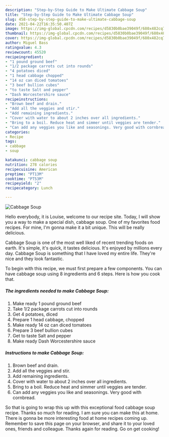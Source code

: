 ```yaml
---
description: "Step-by-Step Guide to Make Ultimate Cabbage Soup"
title: "Step-by-Step Guide to Make Ultimate Cabbage Soup"
slug: 458-step-by-step-guide-to-make-ultimate-cabbage-soup
date: 2021-04-22T16:35:50.407Z
image: https://img-global.cpcdn.com/recipes/d5830b0bae39049f/680x482cq70/cabbage-soup-recipe-main-photo.jpg
thumbnail: https://img-global.cpcdn.com/recipes/d5830b0bae39049f/680x482cq70/cabbage-soup-recipe-main-photo.jpg
cover: https://img-global.cpcdn.com/recipes/d5830b0bae39049f/680x482cq70/cabbage-soup-recipe-main-photo.jpg
author: Miguel Bass
ratingvalue: 4.3
reviewcount: 45520
recipeingredient:
- "1 pound ground beef"
- "1/2 package carrots cut into rounds"
- "4 potatoes diced"
- "1 head cabbage chopped"
- "14 oz can diced tomatoes"
- "3 beef bullion cubes"
- "to taste Salt and pepper"
- "Dash Worcestershire sauce"
recipeinstructions:
- "Brown beef and drain."
- "Add all the veggies and stir."
- "Add remaining ingredients."
- "Cover with water to about 2 inches over all ingredients."
- "Bring to a boil. Reduce heat and simmer until veggies are tender."
- "Can add any veggies you like and seasonings. Very good with cornbread."
categories:
- Recipe
tags:
- cabbage
- soup

katakunci: cabbage soup 
nutrition: 278 calories
recipecuisine: American
preptime: "PT13M"
cooktime: "PT53M"
recipeyield: "2"
recipecategory: Lunch

---
```



![Cabbage Soup](https://img-global.cpcdn.com/recipes/d5830b0bae39049f/680x482cq70/cabbage-soup-recipe-main-photo.jpg)

Hello everybody, it is Louise, welcome to our recipe site. Today, I will show you a way to make a special dish, cabbage soup. One of my favorites food recipes. For mine, I'm gonna make it a bit unique. This will be really delicious.



Cabbage Soup is one of the most well liked of recent trending foods on earth. It's simple, it's quick, it tastes delicious. It's enjoyed by millions every day. Cabbage Soup is something that I have loved my entire life. They're nice and they look fantastic.


To begin with this recipe, we must first prepare a few components. You can have cabbage soup using 8 ingredients and 6 steps. Here is how you cook that.

<!--inarticleads1-->

##### The ingredients needed to make Cabbage Soup:

1. Make ready 1 pound ground beef
1. Take 1/2 package carrots cut into rounds
1. Get 4 potatoes, diced
1. Prepare 1 head cabbage, chopped
1. Make ready 14 oz can diced tomatoes
1. Prepare 3 beef bullion cubes
1. Get to taste Salt and pepper
1. Make ready Dash Worcestershire sauce




<!--inarticleads2-->

##### Instructions to make Cabbage Soup:

1. Brown beef and drain.
1. Add all the veggies and stir.
1. Add remaining ingredients.
1. Cover with water to about 2 inches over all ingredients.
1. Bring to a boil. Reduce heat and simmer until veggies are tender.
1. Can add any veggies you like and seasonings. Very good with cornbread.




So that is going to wrap this up with this exceptional food cabbage soup recipe. Thanks so much for reading. I am sure you can make this at home. There is gonna be more interesting food at home recipes coming up. Remember to save this page on your browser, and share it to your loved ones, friends and colleague. Thanks again for reading. Go on get cooking!
